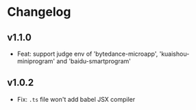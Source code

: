 # Changelog

## v1.1.0

- Feat: support judge env of 'bytedance-microapp', 'kuaishou-miniprogram' and 'baidu-smartprogram'

## v1.0.2

- Fix: `.ts` file won't add babel JSX compiler
